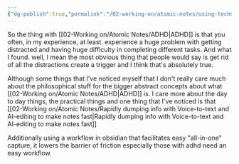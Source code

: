 ```yaml
---
{"dg-publish":true,"permalink":"/02-working-on/atomic-notes/using-technology-to-compensate-for-adhd/","title":"Using technology to compensate for adhd","noteIcon":"","created":"Tuesday, December 19th 2023, 2:09:56 pm","updated":"2024-01-03T01:19:19.044+01:00"}
---
```



So the thing with [[02-Working on/Atomic Notes/ADHD\|ADHD]] is that you often, in my experience, at least. experience a huge problem with getting distracted and having huge difficulty in completing different tasks. And what I found. well, I mean the most obvious thing that people would say is get rid of all the distractions create a trigger and I think that's absolutely true.

Although some things that I've noticed myself that I don't really care much about the philosophical stuff for the bigger abstract concepts about what [[02-Working on/Atomic Notes/ADHD\|ADHD]] is. I care more about the day to day things, the practical things and one thing that I've noticed is that [[02-Working on/Atomic Notes/Rapidly dumping info with Voice-to-text and AI-editing to make notes fast\|Rapidly dumping info with Voice-to-text and AI-editing to make notes fast]]

Additionally using a workflow in obsidian that facilitates easy "all-in-one" capture, it lowers the barrier of friction especially those with adhd need an easy workflow.